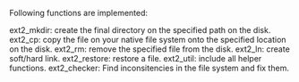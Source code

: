 Following functions are implemented:

ext2_mkdir: create the final directory on the specified path on the disk.
ext2_cp: copy the file on your native file system onto the specified location on the disk. 
ext2_rm: remove the specified file from the disk.
ext2_ln: create soft/hard link. 
ext2_restore: restore a file.
ext2_util: include all helper functions. 
ext2_checker: Find inconsitencies in the file system and fix them.
